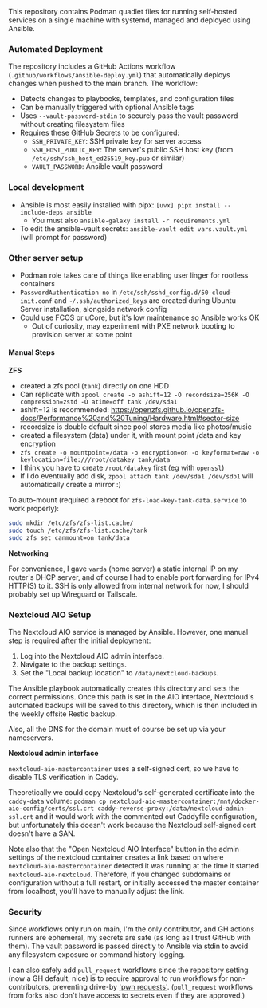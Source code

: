 This repository contains Podman quadlet files for running self-hosted services
on a single machine with systemd, managed and deployed using Ansible.

### Automated Deployment

The repository includes a GitHub Actions workflow (`.github/workflows/ansible-deploy.yml`) that automatically deploys changes when pushed to the main branch. The workflow:

- Detects changes to playbooks, templates, and configuration files
- Can be manually triggered with optional Ansible tags
- Uses `--vault-password-stdin` to securely pass the vault password without creating filesystem files
- Requires these GitHub Secrets to be configured:
  - `SSH_PRIVATE_KEY`: SSH private key for server access
  - `SSH_HOST_PUBLIC_KEY`: The server's public SSH host key (from `/etc/ssh/ssh_host_ed25519_key.pub` or similar)
  - `VAULT_PASSWORD`: Ansible vault password

### Local development

- Ansible is most easily installed with pipx: `[uvx] pipx install --include-deps ansible`
  - You must also `ansible-galaxy install -r requirements.yml`
- To edit the ansible-vault secrets: `ansible-vault edit vars.vault.yml` (will prompt for password)

### Other server setup

* Podman role takes care of things like enabling user linger for rootless containers
* `PasswordAuthentication no` in `/etc/ssh/sshd_config.d/50-cloud-init.conf` and `~/.ssh/authorized_keys`
  are created during Ubuntu Server installation, alongside network config
* Could use FCOS or uCore, but it's low maintenance so Ansible works OK
    * Out of curiosity, may experiment with PXE network booting to provision server at some point

#### Manual Steps

**ZFS**

- created a zfs pool (`tank`) directly on one HDD
- Can replicate with `zpool create -o ashift=12 -O recordsize=256K -O compression=zstd -O atime=off tank /dev/sda1`
- ashift=12 is recommended: <https://openzfs.github.io/openzfs-docs/Performance%20and%20Tuning/Hardware.html#sector-size>
- recordsize is double default since pool stores media like photos/music
- created a filesystem (data) under it, with mount point /data and key encryption
- `zfs create -o mountpoint=/data -o encryption=on -o keyformat=raw -o keylocation=file:///root/datakey tank/data`
- I think you have to create `/root/datakey` first (eg with `openssl`)
- If I do eventually add disk, `zpool attach tank /dev/sda1 /dev/sdb1` will automatically create a mirror :)


To auto-mount (required a reboot for `zfs-load-key-tank-data.service` to work properly):

```sh
sudo mkdir /etc/zfs/zfs-list.cache/
sudo touch /etc/zfs/zfs-list.cache/tank
sudo zfs set canmount=on tank/data
```

**Networking**

For convenience, I gave `varda` (home server) a static internal IP on my router's DHCP server,
and of course I had to enable port forwarding for IPv4 HTTP(S) to it.
SSH is only allowed from internal network for now, I should probably set up Wireguard or Tailscale.

### Nextcloud AIO Setup

The Nextcloud AIO service is managed by Ansible. However, one manual step is required after the initial deployment:

1.  Log into the Nextcloud AIO admin interface.
2.  Navigate to the backup settings.
3.  Set the "Local backup location" to `/data/nextcloud-backups`.

The Ansible playbook automatically creates this directory and sets the correct permissions. Once this path is set in the AIO interface, Nextcloud's automated backups will be saved to this directory, which is then included in the weekly offsite Restic backup.

Also, all the DNS for the domain must of course be set up via your nameservers.

**Nextcloud admin interface**

`nextcloud-aio-mastercontainer` uses a self-signed cert, so we have to
disable TLS verification in Caddy.

Theoretically we could copy Nextcloud's self-generated certificate into the `caddy-data` volume:
`podman cp nextcloud-aio-mastercontainer:/mnt/docker-aio-config/certs/ssl.crt caddy-reverse-proxy:/data/nextcloud-admin-ssl.crt`
and it would work with the commented out Caddyfile configuration, but unfortunately
this doesn't work because the Nextcloud self-signed cert doesn't have a SAN.

Note also that the "Open Nextcloud AIO Interface" button in the admin settings
of the nextcloud container creates a link based on where `nextcloud-aio-mastercontainer`
detected it was running at the time it started `nextcloud-aio-nextcloud`.
Therefore, if you changed subdomains or configuration without a full restart,
or initially accessed the master container from localhost, you'll have to manually adjust the link.

### Security

Since workflows only run on main, I'm the only contributor, and GH actions runners are ephemeral,
my secrets are safe (as long as I trust GitHub with them). The vault password is passed directly
to Ansible via stdin to avoid any filesystem exposure or command history logging.

I can also safely add `pull_request` workflows since the repository setting (now a GH default, nice)
is to require approval to run workflows for non-contributors, preventing drive-by
['pwn requests'](https://securitylab.github.com/resources/github-actions-preventing-pwn-requests/).
(`pull_request` workflows from forks also don't have access to secrets even if they are approved.)
